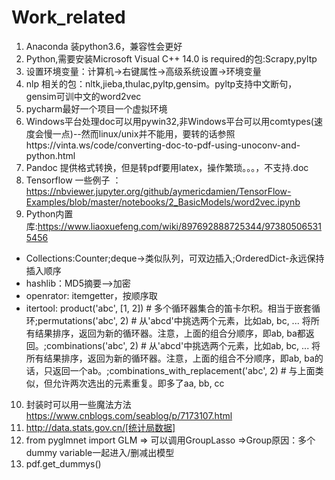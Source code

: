 # Work_related

1. Anaconda 装python3.6，兼容性会更好
2. Python,需要安装Microsoft Visual C++ 14.0 is required的包:Scrapy,pyltp
3. 设置环境变量：计算机->右键属性->高级系统设置->环境变量
4. nlp 相关的包：nltk,jieba,thulac,pyltp,gensim。pyltp支持中文断句，gensim可训中文的word2vec
5. pycharm最好一个项目一个虚拟环境
6. Windows平台处理doc可以用pywin32,非Windows平台可以用comtypes(速度会慢一点)--然而linux/unix并不能用，要转的话参照https://vinta.ws/code/converting-doc-to-pdf-using-unoconv-and-python.html
7. Pandoc 提供格式转换，但是转pdf要用latex，操作繁琐。。。，不支持.doc
8. Tensorflow 一些例子 ： https://nbviewer.jupyter.org/github/aymericdamien/TensorFlow-Examples/blob/master/notebooks/2_BasicModels/word2vec.ipynb
9. Python内置库:https://www.liaoxuefeng.com/wiki/897692888725344/973805065315456
  - Collections:Counter;deque->类似队列，可双边插入;OrderedDict-永远保持插入顺序
  - hashlib：MD5摘要—>加密
  - openrator: itemgetter，按顺序取
  - itertool: product('abc', [1, 2])   # 多个循环器集合的笛卡尔积。相当于嵌套循环;permutations('abc', 2)   # 从'abcd'中挑选两个元素，比如ab, bc, ... 将所有结果排序，返回为新的循环器。注意，上面的组合分顺序，即ab, ba都返回。;combinations('abc', 2)   # 从'abcd'中挑选两个元素，比如ab, bc, ... 将所有结果排序，返回为新的循环器。注意，上面的组合不分顺序，即ab, ba的话，只返回一个ab。;combinations_with_replacement('abc', 2) # 与上面类似，但允许两次选出的元素重复。即多了aa, bb, cc
10. 封装时可以用一些魔法方法 https://www.cnblogs.com/seablog/p/7173107.html
11. http://data.stats.gov.cn/[统计局数据]
12. from pyglmnet import GLM  => 可以调用GroupLasso =>Group原因：多个dummy variable一起进入/删减出模型
13. pdf.get_dummys()
